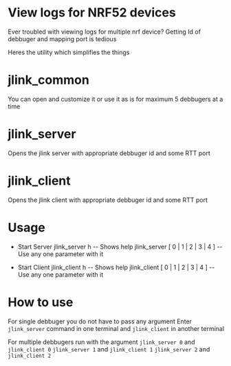 # View logs for NRF52 devices

Ever troubled with viewing logs for multiple nrf device?
Getting Id of debbuger and mapping port is tedious

Heres the utility which simplifies the things

# jlink_common
You can open and customize it or use it as is for maximum 5 debbugers at a time

# jlink_server
Opens the jlink server with appropriate debbuger id and some RTT port

# jlink_client
Opens the jlink client with appropriate debbuger id and some RTT port

# Usage
* Start Server
jlink_server h                        -- Shows help
jlink_server [ 0 | 1 | 2 | 3 | 4 ]    -- Use any one parameter with it

* Start Client
jlink_client h                        -- Shows help
jlink_client [ 0 | 1 | 2 | 3 | 4 ]    -- Use any one parameter with it

# How to use
For single debbuger you do not have to pass any argument
Enter `jlink_server` command in one terminal and `jlink_client` in another terminal

For multiple debbugers run with the argument
`jlink_server 0` and `jlink_client 0`
`jlink_server 1` and `jlink_client 1`
`jlink_server 2` and `jlink_client 2`

